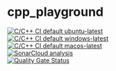 # cpp_playground
  
[![C/C++ CI default ubuntu-latest](https://github.com/incyi/cpp_playground/actions/workflows/c-cpp_default_ubuntu.yml/badge.svg)](https://github.com/incyi/cpp_playground/actions/workflows/c-cpp_default_ubuntu.yml)  
[![C/C++ CI default windows-latest](https://github.com/incyi/cpp_playground/actions/workflows/c-cpp_default_windows.yml/badge.svg)](https://github.com/incyi/cpp_playground/actions/workflows/c-cpp_default_windows.yml)  
[![C/C++ CI default macos-latest](https://github.com/incyi/cpp_playground/actions/workflows/c-cpp_default_macos.yml/badge.svg)](https://github.com/incyi/cpp_playground/actions/workflows/c-cpp_default_macos.yml)  
[![SonarCloud analysis](https://github.com/incyi/cpp_playground/actions/workflows/sonarcloud.yml/badge.svg)](https://github.com/incyi/cpp_playground/actions/workflows/sonarcloud.yml)  
[![Quality Gate Status](https://sonarcloud.io/api/project_badges/measure?project=incyi_cpp_playground&metric=alert_status)](https://sonarcloud.io/summary/new_code?id=incyi_cpp_playground)  
